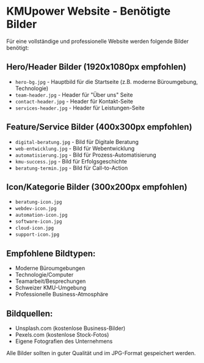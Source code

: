 # KMUpower Website - Benötigte Bilder

Für eine vollständige und professionelle Website werden folgende Bilder benötigt:

## Hero/Header Bilder (1920x1080px empfohlen)
- `hero-bg.jpg` - Hauptbild für die Startseite (z.B. moderne Büroumgebung, Technologie)
- `team-header.jpg` - Header für "Über uns" Seite
- `contact-header.jpg` - Header für Kontakt-Seite  
- `services-header.jpg` - Header für Leistungen-Seite

## Feature/Service Bilder (400x300px empfohlen)
- `digital-beratung.jpg` - Bild für Digitale Beratung
- `web-entwicklung.jpg` - Bild für Webentwicklung
- `automatisierung.jpg` - Bild für Prozess-Automatisierung
- `kmu-success.jpg` - Bild für Erfolgsgeschichte
- `beratung-termin.jpg` - Bild für Call-to-Action

## Icon/Kategorie Bilder (300x200px empfohlen)
- `beratung-icon.jpg`
- `webdev-icon.jpg`
- `automation-icon.jpg`
- `software-icon.jpg`
- `cloud-icon.jpg`
- `support-icon.jpg`

## Empfohlene Bildtypen:
- Moderne Büroumgebungen
- Technologie/Computer
- Teamarbeit/Besprechungen
- Schweizer KMU-Umgebung
- Professionelle Business-Atmosphäre

## Bildquellen:
- Unsplash.com (kostenlose Business-Bilder)
- Pexels.com (kostenlose Stock-Fotos)
- Eigene Fotografien des Unternehmens

Alle Bilder sollten in guter Qualität und im JPG-Format gespeichert werden.
